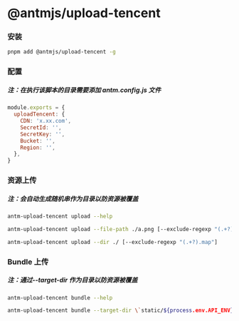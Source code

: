 # @antmjs/upload-tencent

### 安装

```bash
pnpm add @antmjs/upload-tencent -g
```

### 配置

##### 注：在执行该脚本的目录需要添加 antm.config.js 文件

```javascript
module.exports = {
  uploadTencent: {
    CDN: 'x.xx.com',
    SecretId: '',
    SecretKey: '',
    Bucket: '',
    Region: '',
  },
}
```

### 资源上传

##### 注：会自动生成随机串作为目录以防资源被覆盖

```bash
antm-upload-tencent upload --help

antm-upload-tencent upload --file-path ./a.png [--exclude-regexp "(.+?).map"]

antm-upload-tencent upload --dir ./ [--exclude-regexp "(.+?).map"]
```

### Bundle 上传

##### 注：通过--target-dir 作为目录以防资源被覆盖

```bash
antm-upload-tencent bundle --help

antm-upload-tencent bundle --target-dir \`static/${process.env.API_ENV}/${pkg.name}/${process.env.DEPOLY_VERSION}\` --dir \`./build\` [--exclude-regexp "(.+?).map"]
```
